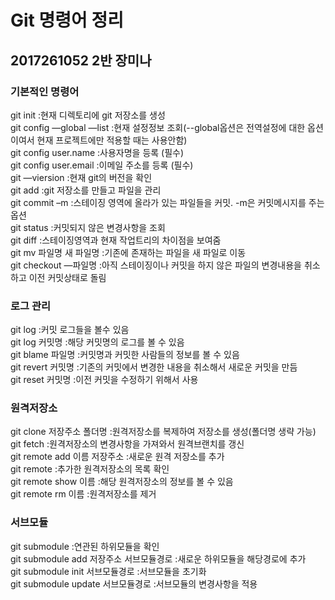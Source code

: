 <h1>Git 명령어 정리</h1>
<h2>2017261052
 2반 장미나 </h2>
<h3>기본적인 명령어</h3> 
git init :현재 디렉토리에 git 저장소를 생성<br>
git config —global —list :현재 설정정보 조회(--global옵션은 전역설정에 대한 옵션이여서 현재 프로젝트에만 적용할 때는 사용안함)<br>
git config user.name :사용자명을 등록 (필수)<br>
git config user.email :이메일 주소를 등록 (필수)<br>
git —viersion :현재 git의 버전을 확인 <br>
git add :git 저장소를 만들고 파일을 관리<br>
git commit –m :스테이징 영역에 올라가 있는 파일들을 커밋. -m은 커밋메시지를 주는 옵션<br>
git status :커밋되지 않은 변경사항을 조회<br>
git diff :스테이징영역과 현재 작업트리의 차이점을 보여줌<br>
git mv 파일명 새 파일명 :기존에 존재하는 파일을 새 파일로 이동<br>
git checkout —파일명 :아직 스테이징이나 커밋을 하지 않은 파일의 변경내용을 취소하고 이전 커밋상태로 돌림

<h3>로그 관리</h3>
git log :커밋 로그들을 볼수 있음<br>
git log 커밋명 :해당 커밋명의 로그를 볼 수 있음<br>
git blame 파일명 :커밋명과 커밋한 사람들의 정보를 볼 수 있음<br>
git revert 커밋명 :기존의 커밋에서 변경한 내용을 취소해서 새로운 커밋을 만듬<br>
git reset 커밋명 :이전 커밋을 수정하기 위해서 사용

<h3>원격저장소</h3>
git clone 저장주소 폴더명 :원격저장소를 복제하여 저장소를 생성(폴더명 생략 가능)<br>
git fetch :원격저장소의 변경사항을 가져와서 원격브랜치를 갱신<br>
git remote add 이름 저장주소 :새로운 원격 저장소를 추가<br>
git remote :추가한 원격저장소의 목록 확인<br>
git remote show 이름 :해당 원격저장소의 정보를 볼 수 있음<br>
git remote rm 이름 :원격저장소를 제거 

<h3>서브모듈</h3>
git submodule :연관된 하위모듈을 확인<br>
git submodule add 저장주소 서브모듈경로 :새로운 하위모듈을 해당경로에 추가<br>
git submodule init 서브모듈경로 :서브모듈을 초기화<br>
git submodule update 서브모듈경로 :서브모듈의 변경사항을 적용
